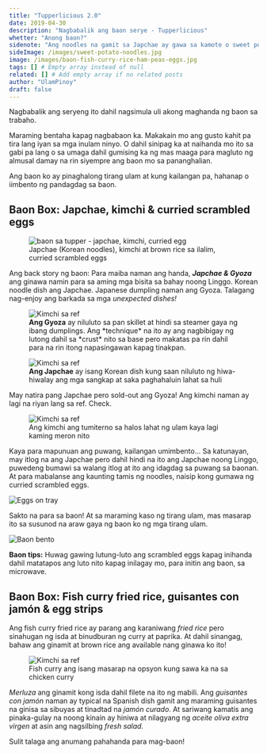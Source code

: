 ```yaml
---
title: "Tupperlicious 2.0"
date: 2019-04-30
description: "Nagbabalik ang baon serye - Tupperlicious"
whetter: "Anong baon?"
sidenote: "Ang noodles na gamit sa Japchae ay gawa sa kamote o sweet potato. Masustansya at may interesanteng tekstura ito."
sideImage: /images/sweet-potato-noodles.jpg
image: /images/baon-fish-curry-rice-ham-peas-eggs.jpg
tags: [] # Empty array instead of null
related: [] # Add empty array if no related posts
author: "UlamPinoy"
draft: false
---
```


Nagbabalik ang seryeng ito dahil nagsimula uli akong maghanda ng baon sa trabaho.

Maraming bentaha kapag nagbabaon ka. Makakain mo ang gusto kahit pa tira lang iyan sa mga inulam ninyo. O dahil sinipag ka at naihanda mo ito sa gabi pa lang o sa umaga dahil gumising ka ng mas maaga para magluto ng almusal damay na rin siyempre ang baon mo sa pananghalian.

Ang baon ko ay pinaghalong tirang ulam at kung kailangan pa, hahanap o iimbento ng pandagdag sa baon.

## Baon Box: Japchae, kimchi & curried scrambled eggs

 <figure>
  <img src="/images/baon-japchae-kimchi-curried-egg.jpg?nf_resize=fit&w=960" alt="baon sa tupper - japchae, kimchi, curried egg">
  <figcaption>Japchae (Korean noodles), kimchi at brown rice sa ilalim, curried scrambled eggs</figcaption>
</figure>

Ang back story ng baon:
Para maiba naman ang handa, **_Japchae & Gyoza_** ang ginawa namin para sa aming mga bisita sa bahay noong Linggo. Korean noodle dish ang Japchae. Japanese dumpling naman ang Gyoza. Talagang nag-enjoy ang barkada sa mga _unexpected dishes!_

<figure>
  <img src="/images/gyoza-cooking-pan.jpg?nf_resize=fit&w=960" alt="Kimchi sa ref">
  <figcaption><b>Ang Gyoza</b> ay niluluto sa pan skillet at hindi sa steamer gaya ng ibang dumplings. Ang *technique* na ito ay ang nagbibigay ng lutong dahil sa *crust* nito sa base pero makatas pa rin dahil para na rin itong napasingawan kapag tinakpan.</figcaption>
</figure>

<figure>
  <img src="/images/japchae-pot.jpg?nf_resize=fit&w=960" alt="Kimchi sa ref">
  <figcaption><b>Ang Japchae</b> ay isang Korean dish kung saan niluluto ng hiwa-hiwalay ang mga sangkap at saka paghahaluin lahat sa huli</figcaption>
</figure>

May natira pang Japchae pero sold-out ang Gyoza! Ang kimchi naman ay lagi na riyan lang sa ref. Check.

<figure>
  <img src="/images/kimchi-jar-ref.jpg?nf_resize=fit&w=960" alt="Kimchi sa ref">
  <figcaption>Ang kimchi ang tumiterno sa halos lahat ng ulam kaya lagi kaming meron nito</figcaption>
</figure>

Kaya para mapunuan ang puwang, kailangan umimbento... Sa katunayan, may itlog na ang Japchae pero dahil hindi na ito ang Japchae noong Linggo, puwedeng bumawi sa walang itlog at ito ang idagdag sa puwang sa baonan. At para mabalanse ang kaunting tamis ng noodles, naisip kong gumawa ng curried scrambled eggs.

![Eggs on tray](/images/eggs-tray.jpg?nf_resize=fit&w=960)

Sakto na para sa baon! At sa maraming kaso ng tirang ulam, mas masarap ito sa susunod na araw gaya ng baon ko ng mga tirang ulam.

![Baon bento](/images/baon-bento-japchae.jpg?nf_resize=fit&w=960)

**Baon tips:** Huwag gawing lutung-luto ang scrambled eggs kapag inihanda dahil matatapos ang luto nito kapag inilagay mo, para initin ang baon, sa microwave.

## Baon Box: Fish curry fried rice, guisantes con jamón & egg strips

Ang fish curry fried rice ay parang ang karaniwang _fried rice_ pero sinahugan ng isda at binudburan ng curry at paprika. At dahil sinangag, bahaw ang ginamit at brown rice ang available nang ginawa ko ito!

<figure>
  <img src="/images/baon-fish-curry-rice-ham-peas-eggs.jpg?nf_resize=fit&w=960" alt="Kimchi sa ref">
  <figcaption>Fish curry ang isang masarap na opsyon kung sawa ka na sa chicken curry</figcaption>
</figure>

_Merluza_ ang ginamit kong isda dahil filete na ito ng mabili. Ang _guisantes con jamón_ naman ay typical na Spanish dish gamit ang maraming guisantes na ginisa sa sibuyas at tinadtad na _jamón curado_. At sariwang kamatis ang pinaka-gulay na noong kinain ay hiniwa at nilagyang ng _aceite oliva extra virgen_ at asin ang nagsilbing _fresh salad._

Sulit talaga ang anumang pahahanda para mag-baon!
